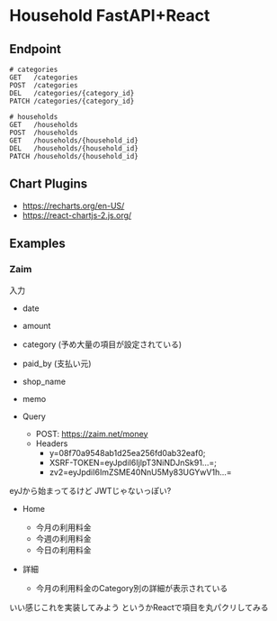 # Household FastAPI+React


## Endpoint

```
# categories
GET   /categories
POST  /categories
DEL   /categories/{category_id}
PATCH /categories/{category_id}

# households
GET   /households
POST  /households
GET   /households/{household_id}
DEL   /households/{household_id}
PATCH /households/{household_id}
```


## Chart Plugins

- https://recharts.org/en-US/
- https://react-chartjs-2.js.org/


## Examples


### Zaim

入力

- date
- amount
- category (予め大量の項目が設定されている)
- paid_by (支払い元)
- shop_name
- memo

- Query
  - POST: https://zaim.net/money
  - Headers
    - y=08f70a9548ab1d25ea256fd0ab32eaf0;
    - XSRF-TOKEN=eyJpdiI6IjlpT3NiNDJnSk91...=;
    - zv2=eyJpdiI6ImZSME40NnU5My83UGYwV1h...=

eyJから始まってるけど JWTじゃないっぽい?

- Home
  - 今月の利用料金
  - 今週の利用料金
  - 今日の利用料金

- 詳細
  - 今月の利用料金のCategory別の詳細が表示されている

いい感じこれを実装してみよう
というかReactで項目を丸パクリしてみる

